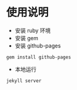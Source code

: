 # 使用说明

- 安装 ruby 环境
- 安装 gem
- 安装 github-pages

```shell script
gem install github-pages
```

- 本地运行

```shell script
jekyll server
```
